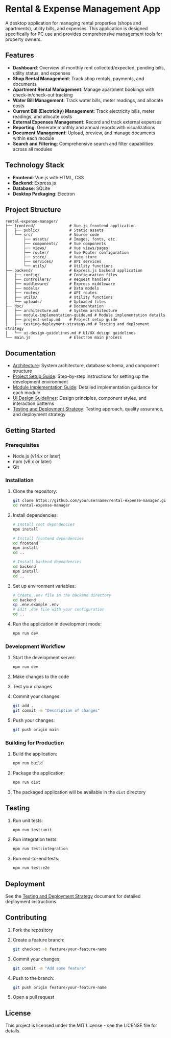 # Rental & Expense Management App

A desktop application for managing rental properties (shops and apartments), utility bills, and expenses. This application is designed specifically for PC use and provides comprehensive management tools for property owners.

## Features

- **Dashboard**: Overview of monthly rent collected/expected, pending bills, utility status, and expenses
- **Shop Rental Management**: Track shop rentals, payments, and documents
- **Apartment Rental Management**: Manage apartment bookings with check-in/check-out tracking
- **Water Bill Management**: Track water bills, meter readings, and allocate costs
- **Current Bill (Electricity) Management**: Track electricity bills, meter readings, and allocate costs
- **External Expenses Management**: Record and track external expenses
- **Reporting**: Generate monthly and annual reports with visualizations
- **Document Management**: Upload, preview, and manage documents within each module
- **Search and Filtering**: Comprehensive search and filter capabilities across all modules

## Technology Stack

- **Frontend**: Vue.js with HTML, CSS
- **Backend**: Express.js
- **Database**: SQLite
- **Desktop Packaging**: Electron

## Project Structure

```
rental-expense-manager/
├── frontend/               # Vue.js frontend application
│   ├── public/             # Static assets
│   └── src/                # Source code
│       ├── assets/         # Images, fonts, etc.
│       ├── components/     # Vue components
│       ├── views/          # Vue views/pages
│       ├── router/         # Vue Router configuration
│       ├── store/          # Vuex store
│       ├── services/       # API services
│       └── utils/          # Utility functions
├── backend/                # Express.js backend application
│   ├── config/             # Configuration files
│   ├── controllers/        # Request handlers
│   ├── middleware/         # Express middleware
│   ├── models/             # Data models
│   ├── routes/             # API routes
│   ├── utils/              # Utility functions
│   └── uploads/            # Uploaded files
├── doc/                    # Documentation
│   ├── architecture.md     # System architecture
│   ├── module-implementation-guide.md # Module implementation details
│   ├── project-setup.md    # Project setup guide
│   ├── testing-deployment-strategy.md # Testing and deployment strategy
│   └── ui-design-guidelines.md # UI/UX design guidelines
└── main.js                 # Electron main process
```

## Documentation

- [Architecture](doc/architecture.md): System architecture, database schema, and component structure
- [Project Setup Guide](doc/project-setup.md): Step-by-step instructions for setting up the development environment
- [Module Implementation Guide](doc/module-implementation-guide.md): Detailed implementation guidance for each module
- [UI Design Guidelines](doc/ui-design-guidelines.md): Design principles, component styles, and interaction patterns
- [Testing and Deployment Strategy](doc/testing-deployment-strategy.md): Testing approach, quality assurance, and deployment strategy

## Getting Started

### Prerequisites

- Node.js (v14.x or later)
- npm (v6.x or later)
- Git

### Installation

1. Clone the repository:
   ```bash
   git clone https://github.com/yourusername/rental-expense-manager.git
   cd rental-expense-manager
   ```

2. Install dependencies:
   ```bash
   # Install root dependencies
   npm install
   
   # Install frontend dependencies
   cd frontend
   npm install
   cd ..
   
   # Install backend dependencies
   cd backend
   npm install
   cd ..
   ```

3. Set up environment variables:
   ```bash
   # Create .env file in the backend directory
   cd backend
   cp .env.example .env
   # Edit .env file with your configuration
   cd ..
   ```

4. Run the application in development mode:
   ```bash
   npm run dev
   ```

### Development Workflow

1. Start the development server:
   ```bash
   npm run dev
   ```

2. Make changes to the code
3. Test your changes
4. Commit your changes:
   ```bash
   git add .
   git commit -m "Description of changes"
   ```

5. Push your changes:
   ```bash
   git push origin main
   ```

### Building for Production

1. Build the application:
   ```bash
   npm run build
   ```

2. Package the application:
   ```bash
   npm run dist
   ```

3. The packaged application will be available in the `dist` directory

## Testing

1. Run unit tests:
   ```bash
   npm run test:unit
   ```

2. Run integration tests:
   ```bash
   npm run test:integration
   ```

3. Run end-to-end tests:
   ```bash
   npm run test:e2e
   ```

## Deployment

See the [Testing and Deployment Strategy](doc/testing-deployment-strategy.md) document for detailed deployment instructions.

## Contributing

1. Fork the repository
2. Create a feature branch:
   ```bash
   git checkout -b feature/your-feature-name
   ```

3. Commit your changes:
   ```bash
   git commit -m "Add some feature"
   ```

4. Push to the branch:
   ```bash
   git push origin feature/your-feature-name
   ```

5. Open a pull request

## License

This project is licensed under the MIT License - see the LICENSE file for details.